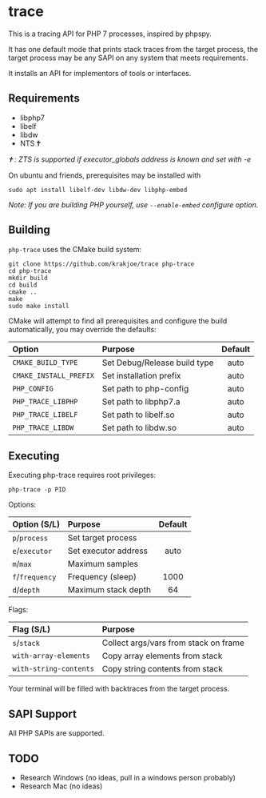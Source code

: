 trace
=====

This is a tracing API for PHP 7 processes, inspired by phpspy.

It has one default mode that prints stack traces from the target process, the target process may be any SAPI on any system that meets requirements.

It installs an API for implementors of tools or interfaces.

Requirements
------------

 * libphp7
 * libelf
 * libdw
 * NTS 🕇 

*🕇 : ZTS is supported if executor_globals address is known and set with -e*

On ubuntu and friends, prerequisites may be installed with

    sudo apt install libelf-dev libdw-dev libphp-embed
    
*Note: If you are building PHP yourself, use `--enable-embed` configure option.*

Building
--------

`php-trace` uses the CMake build system:

    git clone https://github.com/krakjoe/trace php-trace
    cd php-trace
    mkdir build
    cd build
    cmake ..
    make
    sudo make install
   
CMake will attempt to find all prerequisites and configure the build automatically, you may override the defaults:

| Option                | Purpose                      | Default |
|:----------------------|:-----------------------------|:-------:|
| `CMAKE_BUILD_TYPE`    | Set Debug/Release build type | auto    |
| `CMAKE_INSTALL_PREFIX`| Set installation prefix      | auto    |
| `PHP_CONFIG`          | Set path to php-config       | auto    |
| `PHP_TRACE_LIBPHP`    | Set path to libphp7.a        | auto    |
| `PHP_TRACE_LIBELF`    | Set path to libelf.so        | auto    |
| `PHP_TRACE_LIBDW`     | Set path to libdw.so         | auto    |

Executing
---------

Executing php-trace requires root privileges:

    php-trace -p PID
    
Options:

| Option (S/L)  | Purpose               | Default |
|:--------------|:----------------------|:-------:|
|`p`/`process`  | Set target process    |         |
|`e`/`executor` | Set executor address  | auto    |
|`m`/`max`      | Maximum samples       |         |
|`f`/`frequency`| Frequency (sleep)     | 1000    |
|`d`/`depth`    | Maximum stack depth   | 64      |

Flags:

| Flag (S/L)                  | Purpose                                 |
|:----------------------------|:----------------------------------------|
|`s`/`stack`                  | Collect args/vars from stack on frame   |
|`with-array-elements`        | Copy array elements from stack          |
|`with-string-contents`       | Copy string contents from stack         |

Your terminal will be filled with backtraces from the target process.

SAPI Support
------------

All PHP SAPIs are supported.

TODO
----

  * Research Windows (no ideas, pull in a windows person probably)
  * Research Mac (no ideas)
